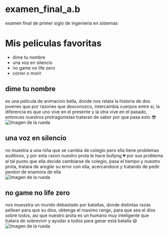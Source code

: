 # examen_final_a.b
 examen final de primer siglo de ingenieria en sistemas 

# Mis peliculas favoritas
- dime tu nombre 
- una voz en silencio 
- no game no life zero
- correr o morir

## dime tu nombre
es una pelicula de animacion bella, donde nos relata la historia de dos jovenes
que por razones que desconozco, intercambia cuerpos entre si, la diferencia es que uno vive en el presente
y la otra vive en el pasado, entonces nuestros protragonistas trataran de saber por que pasa esto :sunglasses:
![Imagen de la rueda]("https://th.bing.com/th/id/R.a5af039e7b4943af319cc1cdd9a2a2e5?rik=SPKwQWyKe%2b1FeA&riu=http%3a%2f%2fcinespacio24.mx%2fwp-content%2fuploads%2f2017%2f08%2fqw.png&ehk=VhgCQhgzH26%2b49JhaHPLpE6nrvftn%2bNcLw%2fdiJ0HxkI%3d&risl=&pid=ImgRaw&r=0")

## una voz en silencio
no muestra a una niña que se cambia de colegio pero ella tiene problemas auditivos, y por esta razon 
nuestro prota le hace bullyng  :broken_heart: por sus problema al tal punto que ella decide cambiarse de colegio, pasa el tiempo y nuestro prota, tratara de areglar su error con ella, acercandoce y tratando de pedir perdon de enamora de ella  
![Imagen de la rueda](https://th.bing.com/th/id/R.00f07dbf680204c6da356c505795661d?rik=yJVDdOlwRSHHxA&pid=ImgRaw&r=0&sres=1&sresct=1)

## no game no life zero 
nos muesstra un mundo debastado por batallas, donde distintas razas pellean para que su dios, obtenga el maximo rango, para que sea el dios sobre todos, asi que nuestro prota es un humano muy inteligente que tratara de sobrevivir y ayudar a todos para ganar esta batalla :smiley:
![Imagen de la rueda](https://www.bing.com/images/search?view=detailV2&ccid=OwsckqkV&id=A4B3727941A9E2AE9F6DCC8D76C3A5F60CE5AF98&thid=OIP.OwsckqkVsm0Y0K5W-y5IlAHaEK&mediaurl=https%3A%2F%2Fimages-na.ssl-images-amazon.com%2Fimages%2FS%2Fsgp-catalog-images%2Fregion_DE%2Frgubg-W6K1SDXXZW1-Full-Image_GalleryBackground-en-US-1574676869013._SX1080_.jpg&cdnurl=https%3A%2F%2Fth.bing.com%2Fth%2Fid%2FR.3b0b1c92a915b26d18d0ae56fb2e4894%3Frik%3DmK%252flDPalw3aNzA%26pid%3DImgRaw%26r%3D0&exph=608&expw=1080&q=no+game+no+life+zero+&simid=607988883474628813&form=IRPRST&ck=B92A70F4FBA79A1F16C213B3C35FCCED&selectedindex=0&ajaxhist=0&ajaxserp=0&vt=2)


